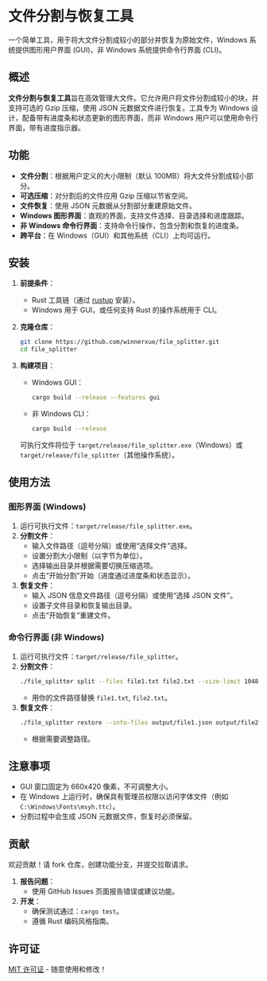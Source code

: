 # 文件分割与恢复工具

一个简单工具，用于将大文件分割成较小的部分并恢复为原始文件，Windows 系统提供图形用户界面 (GUI)，非 Windows 系统提供命令行界面 (CLI)。

## 概述

**文件分割与恢复工具**旨在高效管理大文件。它允许用户将文件分割成较小的块，并支持可选的 Gzip 压缩，使用 JSON 元数据文件进行恢复。工具专为 Windows 设计，配备带有进度条和状态更新的图形界面，而非 Windows 用户可以使用命令行界面，带有进度指示器。

## 功能

- **文件分割**：根据用户定义的大小限制（默认 100MB）将大文件分割成较小部分。
- **可选压缩**：对分割后的文件应用 Gzip 压缩以节省空间。
- **文件恢复**：使用 JSON 元数据从分割部分重建原始文件。
- **Windows 图形界面**：直观的界面，支持文件选择、目录选择和进度跟踪。
- **非 Windows 命令行界面**：支持命令行操作，包含分割和恢复的进度条。
- **跨平台**：在 Windows（GUI）和其他系统（CLI）上均可运行。

## 安装

1. **前提条件**：
   - Rust 工具链（通过 [rustup](https://rustup.rs/) 安装）。
   - Windows 用于 GUI，或任何支持 Rust 的操作系统用于 CLI。

2. **克隆仓库**：
   ```bash
   git clone https://github.com/winnerxue/file_splitter.git
   cd file_splitter
   ```

3. **构建项目**：
   - Windows GUI：
     ```bash
     cargo build --release --features gui
     ```
   - 非 Windows CLI：
     ```bash
     cargo build --release
     ```
   可执行文件将位于 `target/release/file_splitter.exe`（Windows）或 `target/release/file_splitter`（其他操作系统）。

## 使用方法

### 图形界面 (Windows)
1. 运行可执行文件：`target/release/file_splitter.exe`。
2. **分割文件**：
   - 输入文件路径（逗号分隔）或使用“选择文件”选择。
   - 设置分割大小限制（以字节为单位）。
   - 选择输出目录并根据需要切换压缩选项。
   - 点击“开始分割”开始（进度通过进度条和状态显示）。
3. **恢复文件**：
   - 输入 JSON 信息文件路径（逗号分隔）或使用“选择 JSON 文件”。
   - 设置子文件目录和恢复输出目录。
   - 点击“开始恢复”重建文件。

### 命令行界面 (非 Windows)
1. 运行可执行文件：`target/release/file_splitter`。
2. **分割文件**：
   ```bash
   ./file_splitter split --files file1.txt file2.txt --size-limit 104857600 --output-dir ./output --compress
   ```
   - 用你的文件路径替换 `file1.txt`, `file2.txt`。
3. **恢复文件**：
   ```bash
   ./file_splitter restore --info-files output/file1.json output/file2.json --input-dir ./output --output-dir ./restored
   ```
   - 根据需要调整路径。

## 注意事项
- GUI 窗口固定为 660x420 像素，不可调整大小。
- 在 Windows 上运行时，确保具有管理员权限以访问字体文件（例如 `C:\Windows\Fonts\msyh.ttc`）。
- 分割过程中会生成 JSON 元数据文件，恢复时必须保留。

## 贡献

欢迎贡献！请 fork 仓库，创建功能分支，并提交拉取请求。

1. **报告问题**：
   - 使用 GitHub Issues 页面报告错误或建议功能。
2. **开发**：
   - 确保测试通过：`cargo test`。
   - 遵循 Rust 编码风格指南。

## 许可证

[MIT 许可证](LICENSE) - 随意使用和修改！